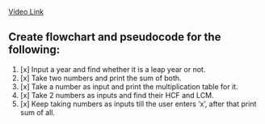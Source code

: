 [Video Link](https://youtu.be/lhELGQAV4gg)

## Create flowchart and pseudocode for the following:

1. [x] Input a year and find whether it is a leap year or not.
2. [x] Take two numbers and print the sum of both.
3. [x] Take a number as input and print the multiplication table for it.
4. [x] Take 2 numbers as inputs and find their HCF and LCM.
5. [x] Keep taking numbers as inputs till the user enters ‘x’, after that print sum of all.
